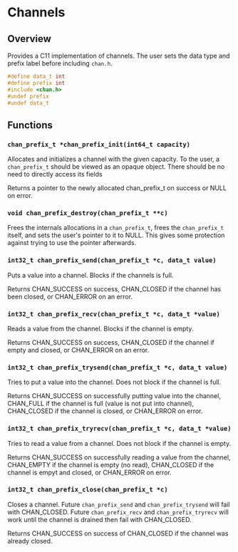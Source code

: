 # Channels

## Overview

Provides a C11 implementation of channels.  The user sets the data
type and prefix label before including `chan.h`.

```c
#define data_t int
#define prefix int
#include <chan.h>
#undef prefix
#undef data_t
```

## Functions

### `chan_prefix_t *chan_prefix_init(int64_t capacity)`

Allocates and initializes a channel with the given capacity.  To the
user, a `chan_prefix_t` should be viewed as an opaque object.  There
should be no need to directly access its fields

Returns a pointer to the newly allocated chan_prefix_t on success or
NULL on error. 

### `void chan_prefix_destroy(chan_prefix_t **c)`

Frees the internals allocations in a `chan_prefix_t`, frees the
`chan_prefix_t` itself, and sets the user's pointer to it to NULL.
This gives some protection against trying to use the pointer
afterwards.

### `int32_t chan_prefix_send(chan_prefix_t *c, data_t value)`

Puts a value into a channel.  Blocks if the channels is full.

Returns CHAN_SUCCESS on success, CHAN_CLOSED if the channel has been
closed, or CHAN_ERROR on an error.

### `int32_t chan_prefix_recv(chan_prefix_t *c, data_t *value)`

Reads a value from the channel.  Blocks if the channel is empty.

Returns CHAN_SUCCESS on success, CHAN_CLOSED if the channel if
empty and closed, or CHAN_ERROR on an error. 

### `int32_t chan_prefix_trysend(chan_prefix_t *c, data_t value)`

Tries to put a value into the channel.  Does not block if the channel
is full.

Returns CHAN_SUCCESS on successfully putting value into the channel,
CHAN_FULL if the channel is full (value is not put into channel),
CHAN_CLOSED if the channel is closed, or CHAN_ERROR on error.

### `int32_t chan_prefix_tryrecv(chan_prefix_t *c, data_t *value)`

Tries to read a value from a channel.  Does not block if the channel is
empty.

Returns CHAN_SUCCESS on successfully reading a value from the channel,
CHAN_EMPTY if the channel is empty (no read), CHAN_CLOSED if the
channel is empyt and closed, or CHAN_ERROR on error.

### `int32_t chan_prefix_close(chan_prefix_t *c)`

Closes a channel.  Future `chan_prefix_send` and `chan_prefix_trysend` will
fail with CHAN_CLOSED.  Future `chan_prefix_recv` and `chan_prefix_tryrecv` will
work until the channel is drained then fail with CHAN_CLOSED.

Returns CHAN_SUCCESS on success of CHAN_CLOSED if the channel was already closed. 
